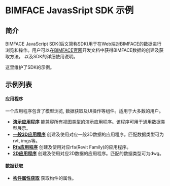 # BIMFACE JavasSript SDK 示例
## 简介
BIMFACE JavaScript SDK(后文简称SDK)用于在Web端对BIMFACE的数据进行浏览和操作。用户可以在[BIMFACE官网](http://www.bimface.com)开发文档中获得BIMFACE数据的创建及获取方法， 以及SDK的详细使用说明。

这里维护了SDK的示例。

## 示例列表
#### 应用程序
一个应用程序包含了模型浏览, 数据获取及UI操作等组件。适用于大多数的用户。
* **[演示应用程序]()** 能兼容所有视图类型的演示应用程序。该程序可用于通用数据类型展示。
* **[一般3D应用程序]()** 创建及使用对应一般3D数据的应用程序。匹配数据类型可为rvt, imgs等。
* **[Rfa应用程序]()** 创建及使用对应rfa(Revit Family)的应用程序。
* **[2D应用程序]()** 创建及使用对应2D数据的应用程序。匹配的数据类型可为dwg。
#### 数据获取
* **[构件属性获取]()** 获取构件的属性。



